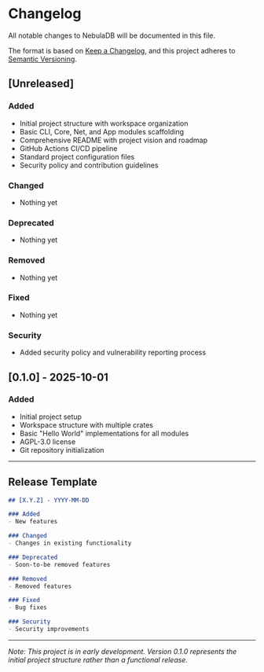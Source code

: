 # Changelog

All notable changes to NebulaDB will be documented in this file.

The format is based on [Keep a Changelog](https://keepachangelog.com/en/1.0.0/),
and this project adheres to [Semantic Versioning](https://semver.org/spec/v2.0.0.html).

## [Unreleased]

### Added
- Initial project structure with workspace organization
- Basic CLI, Core, Net, and App modules scaffolding
- Comprehensive README with project vision and roadmap
- GitHub Actions CI/CD pipeline
- Standard project configuration files
- Security policy and contribution guidelines

### Changed
- Nothing yet

### Deprecated
- Nothing yet

### Removed
- Nothing yet

### Fixed
- Nothing yet

### Security
- Added security policy and vulnerability reporting process

## [0.1.0] - 2025-10-01

### Added
- Initial project setup
- Workspace structure with multiple crates
- Basic "Hello World" implementations for all modules
- AGPL-3.0 license
- Git repository initialization

---

## Release Template

```markdown
## [X.Y.Z] - YYYY-MM-DD

### Added
- New features

### Changed
- Changes in existing functionality

### Deprecated
- Soon-to-be removed features

### Removed
- Removed features

### Fixed
- Bug fixes

### Security
- Security improvements
```

---

*Note: This project is in early development. Version 0.1.0 represents the initial project structure rather than a functional release.*